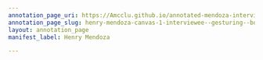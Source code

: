 ```yaml
---
annotation_page_uri: https://Amcclu.github.io/annotated-mendoza-interview/annotations/henry-mendoza-canvas-1-interviewee--gesturing--body-language--shaking-head---relating-personal-details-.json
annotation_page_slug: henry-mendoza-canvas-1-interviewee--gesturing--body-language--shaking-head---relating-personal-details-
layout: annotation_page
manifest_label: Henry Mendoza

---
```

